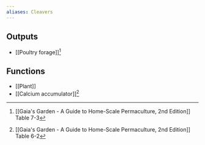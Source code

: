 ```yaml
---
aliases: Cleavers
---
```

## Outputs
- [[Poultry forage]][^1]

## Functions
- [[Plant]]
- [[Calcium accumulator]][^2]

[^1]: [[Gaia's Garden - A Guide to Home-Scale Permaculture, 2nd Edition]] Table 7-3
[^2]: [[Gaia's Garden - A Guide to Home-Scale Permaculture, 2nd Edition]] Table 6-2
